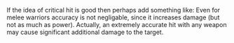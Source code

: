 If the idea of critical hit is good then perhaps add something like:
Even for melee warriors accuracy is not negligable, since it increases
damage (but not as much as power). Actually, an extremely accurate hit
with any weapon may cause significant additional damage to the target.